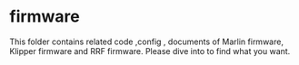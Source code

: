 # firmware

This folder contains related code ,config , documents of Marlin firmware, Klipper firmware and RRF firmware. Please dive into to find what you want.